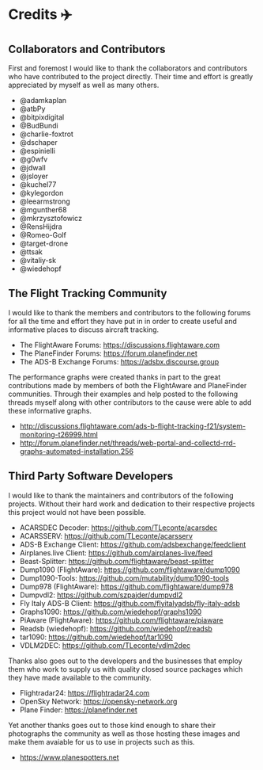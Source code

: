 # Credits :airplane:

## Collaborators and Contributors

First and foremost I would like to thank the collaborators and contributors who have contributed to
the project directly. Their time and effort is greatly appreciated by myself as well as many others.

* @adamkaplan
* @atbPy
* @bitpixdigital
* @BudBundi
* @charlie-foxtrot
* @dschaper
* @espinielli
* @g0wfv
* @jdwall
* @jsloyer
* @kuchel77
* @kylegordon
* @leearmstrong
* @mgunther68
* @mkrzysztofowicz
* @RensHijdra
* @Romeo-Golf
* @target-drone
* @ttsak
* @vitaliy-sk
* @wiedehopf

## The Flight Tracking Community

I would like to thank the members and contributors to the following forums for all the time and effort
they have put in in order to create useful and informative places to discuss aircraft tracking.

* The FlightAware Forums:     https://discussions.flightaware.com
* The PlaneFinder Forums:     https://forum.planefinder.net
* The ADS-B Exchange Forums:  https://adsbx.discourse.group

The performance graphs were created thanks in part to the great contributions made by members of both
the FlightAware and PlaneFinder communities. Through their examples and help posted to the following
threads myself along with other contributors to the cause were able to add these informative graphs.

* http://discussions.flightaware.com/ads-b-flight-tracking-f21/system-monitoring-t26999.html
* http://forum.planefinder.net/threads/web-portal-and-collectd-rrd-graphs-automated-installation.256

## Third Party Software Developers

I would like to thank the maintainers and contributors of the following projects. Without their
hard work and dedication to their respective projects this project would not have been possible.

* ACARSDEC Decoder:        https://github.com/TLeconte/acarsdec
* ACARSSERV:               https://github.com/TLeconte/acarsserv
* ADS-B Exchange Client:   https://github.com/adsbexchange/feedclient
* Airplanes.live Client:   https://github.com/airplanes-live/feed
* Beast-Splitter:          https://github.com/flightaware/beast-splitter
* Dump1090 (FlightAware):  https://github.com/flightaware/dump1090
* Dump1090-Tools:          https://github.com/mutability/dump1090-tools
* Dump978 (FlightAware):   https://github.com/flightaware/dump978
* Dumpvdl2:                https://github.com/szpajder/dumpvdl2
* Fly Italy ADS-B Client:  https://github.com/flyitalyadsb/fly-italy-adsb
* Graphs1090:              https://github.com/wiedehopf/graphs1090
* PiAware (FlightAware):   https://github.com/flightaware/piaware
* Readsb (wiedehopf):      https://github.com/wiedehopf/readsb
* tar1090:                 https://github.com/wiedehopf/tar1090
* VDLM2DEC:                https://github.com/TLeconte/vdlm2dec

Thanks also goes out to the developers and the businesses that employ them who work to supply us
with quality closed source packages which they have made available to the community.

* Flightradar24:    https://flightradar24.com
* OpenSky Network:  https://opensky-network.org
* Plane Finder:     https://planefinder.net

Yet another thanks goes out to those kind enough to share their  photographs the community as well as
those hosting these images and make them avaiable for us to use in projects such as this.

* https://www.planespotters.net